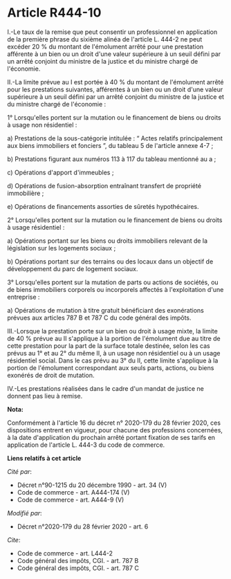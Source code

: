 # Article R444-10

I.-Le taux de la remise que peut consentir un professionnel en application de la première phrase du sixième alinéa de
l'article L. 444-2 ne peut excéder 20 % du montant de l'émolument arrêté pour une prestation afférente à un bien ou un droit
d'une valeur supérieure à un seuil défini par un arrêté conjoint du ministre de la justice et du ministre chargé de
l'économie.

II.-La limite prévue au I est portée à 40 % du montant de l'émolument arrêté pour les prestations suivantes, afférentes à un
bien ou un droit d'une valeur supérieure à un seuil défini par un arrêté conjoint du ministre de la justice et du ministre
chargé de l'économie :

1° Lorsqu'elles portent sur la mutation ou le financement de biens ou droits à usage non résidentiel :

a) Prestations de la sous-catégorie intitulée : “ Actes relatifs principalement aux biens immobiliers et fonciers ”, du
tableau 5 de l'article annexe 4-7 ;

b) Prestations figurant aux numéros 113 à 117 du tableau mentionné au a ;

c) Opérations d'apport d'immeubles ;

d) Opérations de fusion-absorption entraînant transfert de propriété immobilière ;

e) Opérations de financements assorties de sûretés hypothécaires.

2° Lorsqu'elles portent sur la mutation ou le financement de biens ou droits à usage résidentiel :

a) Opérations portant sur les biens ou droits immobiliers relevant de la législation sur les logements sociaux ;

b) Opérations portant sur des terrains ou des locaux dans un objectif de développement du parc de logement sociaux.

3° Lorsqu'elles portent sur la mutation de parts ou actions de sociétés, ou de biens immobiliers corporels ou incorporels
affectés à l'exploitation d'une entreprise :

a) Opérations de mutation à titre gratuit bénéficiant des exonérations prévues aux articles 787 B et 787 C du code général
des impôts.

III.-Lorsque la prestation porte sur un bien ou droit à usage mixte, la limite de 40 % prévue au II s'applique à la portion
de l'émolument due au titre de cette prestation pour la part de la surface totale destinée, selon les cas prévus au 1° et au
2° du même II, à un usage non résidentiel ou à un usage résidentiel social. Dans le cas prévu au 3° du II, cette limite
s'applique à la portion de l'émolument correspondant aux seuls parts, actions, ou biens exonérés de droit de mutation.

IV.-Les prestations réalisées dans le cadre d'un mandat de justice ne donnent pas lieu à remise.

**Nota:**

Conformément à l'article 16 du décret n° 2020-179 du 28 février 2020, ces dispositions entrent en vigueur, pour chacune des
professions concernées, à la date d'application du prochain arrêté portant fixation de ses tarifs en application de l'article
L. 444-3 du code de commerce.

**Liens relatifs à cet article**

_Cité par_:

  - Décret n°90-1215 du 20 décembre 1990 - art. 34 (V)
  - Code de commerce - art. A444-174 (V)
  - Code de commerce - art. A444-9 (V)

_Modifié par_:

  - Décret n°2020-179 du 28 février 2020 - art. 6

_Cite_:

  - Code de commerce - art. L444-2
  - Code général des impôts, CGI. - art. 787 B
  - Code général des impôts, CGI. - art. 787 C
